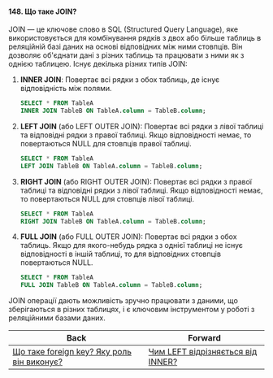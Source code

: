 #### 148. Що таке JOIN?

JOIN — це ключове слово в SQL (Structured Query Language), яке використовується для комбінування рядків з двох або більше таблиць в реляційній базі даних на основі відповідних між ними стовпців. Він дозволяє об'єднати дані з різних таблиць та працювати з ними як з однією таблицею. Існує декілька різних типів JOIN:

1. **INNER JOIN**: Повертає всі рядки з обох таблиць, де існує відповідність між полями.

   ```sql
   SELECT * FROM TableA
   INNER JOIN TableB ON TableA.column = TableB.column;
   ```

2. **LEFT JOIN** (або LEFT OUTER JOIN): Повертає всі рядки з лівої таблиці та відповідні рядки з правої таблиці. Якщо відповідності немає, то повертаються NULL для стовпців правої таблиці.

   ```sql
   SELECT * FROM TableA
   LEFT JOIN TableB ON TableA.column = TableB.column;
   ```

3. **RIGHT JOIN** (або RIGHT OUTER JOIN): Повертає всі рядки з правої таблиці та відповідні рядки з лівої таблиці. Якщо відповідності немає, то повертаються NULL для стовпців лівої таблиці.

   ```sql
   SELECT * FROM TableA
   RIGHT JOIN TableB ON TableA.column = TableB.column;
   ```

4. **FULL JOIN** (або FULL OUTER JOIN): Повертає всі рядки з обох таблиць. Якщо для якого-небудь рядка з однієї таблиці не існує відповідності в іншій таблиці, то для відповідних стовпців повертаються NULL.

   ```sql
   SELECT * FROM TableA
   FULL JOIN TableB ON TableA.column = TableB.column;
   ```

JOIN операції дають можливість зручно працювати з даними, що зберігаються в різних таблицях, і є ключовим інструментом у роботі з реляційними базами даних.

| Back | Forward |
|---|---|
| [Що таке foreign key? Яку роль він виконує?](/ua/middle/database/what-is-a-foreign-key-and-what-role-does-it-play.md)  | [Чим LEFT відрізняється від INNER?](/ua/middle/database/what-is-the-difference-between-left-and-inner.md) |